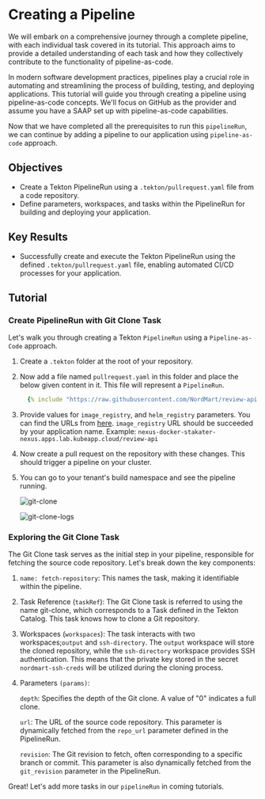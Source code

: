 # Creating a Pipeline

We will embark on a comprehensive journey through a complete pipeline, with each individual task covered in its tutorial. This approach aims to provide a detailed understanding of each task and how they collectively contribute to the functionality of pipeline-as-code.

In modern software development practices, pipelines play a crucial role in automating and streamlining the process of building, testing, and deploying applications. This tutorial will guide you through creating a pipeline using pipeline-as-code concepts. We'll focus on GitHub as the provider and assume you have a SAAP set up with pipeline-as-code capabilities.

Now that we have completed all the prerequisites to run this `pipelineRun`, we can continue by adding a pipeline to our application using `pipeline-as-code` approach.

## Objectives

- Create a Tekton PipelineRun using a `.tekton/pullrequest.yaml` file from a code repository.
- Define parameters, workspaces, and tasks within the PipelineRun for building and deploying your application.

## Key Results

- Successfully create and execute the Tekton PipelineRun using the defined `.tekton/pullrequest.yaml` file, enabling automated CI/CD processes for your application.

## Tutorial

### Create PipelineRun with Git Clone Task

Let's walk you through creating a Tekton `PipelineRun` using a `Pipeline-as-Code` approach.

1. Create a `.tekton` folder at the root of your repository.
1. Now add a file named `pullrequest.yaml` in this folder and place the below given content in it. This file will represent a `PipelineRun`.

   ```yaml
     {% include "https://raw.githubusercontent.com/NordMart/review-api/main/.tekton/git_clone.yaml" %}
   ```

1. Provide values for `image_registry`, and `helm_registry` parameters. You can find the URLs from [here](../../../../managed-addons/nexus/explanation/routes.md).
   `image_registry` URL should be succeeded by your application name. Example: `nexus-docker-stakater-nexus.apps.lab.kubeapp.cloud/review-api`

1. Now create a pull request on the repository with these changes. This should trigger a pipeline on your cluster.

1. You can go to your tenant's build namespace and see the pipeline running.

    ![git-clone](images/git-clone.png)

    ![git-clone-logs](images/git-clone-logs.png)

### Exploring the Git Clone Task

The Git Clone task serves as the initial step in your pipeline, responsible for fetching the source code repository. Let's break down the key components:

1. `name: fetch-repository`: This names the task, making it identifiable within the pipeline.

1. Task Reference (`taskRef`): The Git Clone task is referred to using the name git-clone, which corresponds to a Task defined in the Tekton Catalog. This task knows how to clone a Git repository.

1. Workspaces (`workspaces`): The task interacts with two workspaces;`output` and `ssh-directory`. The `output` workspace will store the cloned repository, while the `ssh-directory` workspace provides SSH authentication. This means that the private key stored in the secret `nordmart-ssh-creds` will be utilized during the cloning process.

1. Parameters `(params)`:

   `depth`: Specifies the depth of the Git clone. A value of "0" indicates a full clone.

   `url`: The URL of the source code repository. This parameter is dynamically fetched from the `repo_url` parameter defined in the PipelineRun.

   `revision`: The Git revision to fetch, often corresponding to a specific branch or commit. This parameter is also dynamically fetched from the `git_revision` parameter in the PipelineRun.

Great! Let's add more tasks in our `pipelineRun` in coming tutorials.
